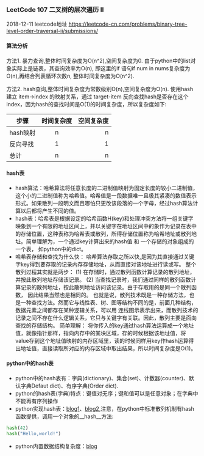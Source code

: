 ### LeetCode 107 二叉树的层次遍历 II
2018-12-11
leetcode地址 https://leetcode-cn.com/problems/binary-tree-level-order-traversal-ii/submissions/

#### 算法分析

方法1. 暴力查询,整体时间复杂度为O(n^2),空间复杂度为0. 由于python中的list对象实际上是链表，其查询效率为O(n), 即这里的if 语句if num in nums复杂度为O(n),再结合列表循环次数n, 整体时间复杂度为O(n^2).

方法2. hash查询,整体时间复杂度为常数级别O(n),空间复杂度为O(n). 使用hash建立 item->index 的映射关系，通过 target-item 反向查找hash是否存在这个index，因为hash的查找时间是O(1)的时间复杂度，所以复杂度如下:

|步骤|时间复杂度|空间复杂度|
| - | :-: | -: | 
|hash映射|n|n|
|反向寻找|1|1|
|总计|n|n|

#### hash表

- hash算法：哈希算法将任意长度的二进制值映射为固定长度的较小二进制值，这个小的二进制值称为哈希值。哈希值是一段数据唯一且极其紧凑的数值表示形式。如果散列一段明文而且哪怕只更改该段落的一个字母，经过hash算法计算以后都将产生不同的值。
- hash表：哈希表是根据设定的哈希函数H(key)和处理冲突方法将一组关键字映象到一个有限的地址区间上，并以关键字在地址区间中的象作为记录在表中的存储位置，这种表称为哈希表或散列，所得存储位置称为哈希地址或散列地址。简单理解为，一个通过key计算出来的hash值 和 一个存储的对象组成的一个表， 如python中的dict。
- 哈希表存储和查找为什么快：
哈希算法存取之所以快,是因为其直接通过关键字key得到要存取的记录内存存储地址，从而直接对该地址进行读或写。
整个散列过程其实就是两步：
(1) 在存储时，通过散列函数计算记录的散列地址，并按此散列地址存储该记录。
(2) 当查找记录时，我们通过同样的散列函数计算记录的散列地址，按此散列地址访问该记录。由于存取用的是同一个散列函数， 因此结果当然也是相同的。
也就是说，散列技术既是一种存储方法，也是一种查找方法。然而它与线性表、树、图等结构不同的是，前面几种结构，数据元素之间都存在某种逻辑关系，可以用
连线图示表示出来，而散列技术的记录之间不存在什么逻辑关系，它只与关键字有关联。因此，散列主要是面向查找的存储结构。
简单理解：
将你传入的key通过hash算法运算成一个地址值，就像指针那样，指向内存中的某块区域，存的时候根据该地址值，将value存到这个地址值映射的内存区域里，读的时候同样用key作hash运算得出地址值，直接读取所对应的内存区域中取出结果，所以时间复杂度是O(1)。


#### python中的hash表

- python中的hash表有：字典(dictionary)、集合(set)、计数器(counter)、默认字典Defaut dict)、有序字典(Order dict).
- python的hash表(字典)特点：键值对无序；键和值可以是任意对象；在字典中不能再有序列操作
- python实现hash表：[blog1](https://blog.csdn.net/qq_16000815/article/details/81317314)、[blog2](https://www.cnblogs.com/kumata/p/9157738.html),注意，在python中标准散列机制有hash函数提供，调用一个对象的__hash__方法:
```python
hash(42)
hash("Hello,world!")
```
- python内置数据结构复杂度：[blog](https://blog.csdn.net/u010366748/article/details/51469937)
